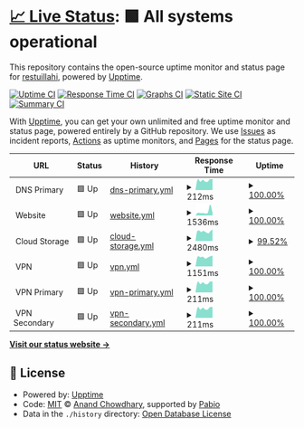 # [📈 Live Status](https://restuillahi.github.io/uptime): <!--live status--> **🟩 All systems operational**

This repository contains the open-source uptime monitor and status page for [restuillahi](https://restuillahi.github.io/uptime), powered by [Upptime](https://github.com/upptime/upptime).

[![Uptime CI](https://github.com/restuillahi/uptime/workflows/Uptime%20CI/badge.svg)](https://github.com/restuillahi/uptime/actions?query=workflow%3A%22Uptime+CI%22)
[![Response Time CI](https://github.com/restuillahi/uptime/workflows/Response%20Time%20CI/badge.svg)](https://github.com/restuillahi/uptime/actions?query=workflow%3A%22Response+Time+CI%22)
[![Graphs CI](https://github.com/restuillahi/uptime/workflows/Graphs%20CI/badge.svg)](https://github.com/restuillahi/uptime/actions?query=workflow%3A%22Graphs+CI%22)
[![Static Site CI](https://github.com/restuillahi/uptime/workflows/Static%20Site%20CI/badge.svg)](https://github.com/restuillahi/uptime/actions?query=workflow%3A%22Static+Site+CI%22)
[![Summary CI](https://github.com/restuillahi/uptime/workflows/Summary%20CI/badge.svg)](https://github.com/restuillahi/uptime/actions?query=workflow%3A%22Summary+CI%22)

With [Upptime](https://upptime.js.org), you can get your own unlimited and free uptime monitor and status page, powered entirely by a GitHub repository. We use [Issues](https://github.com/restuillahi/uptime/issues) as incident reports, [Actions](https://github.com/restuillahi/uptime/actions) as uptime monitors, and [Pages](https://restuillahi.github.io/uptime) for the status page.

<!--start: status pages-->
<!-- This summary is generated by Upptime (https://github.com/upptime/upptime) -->
<!-- Do not edit this manually, your changes will be overwritten -->
<!-- prettier-ignore -->
| URL | Status | History | Response Time | Uptime |
| --- | ------ | ------- | ------------- | ------ |
| <img alt="" src="https://icons.duckduckgo.com/ip3/null.ico" height="13"> DNS Primary | 🟩 Up | [dns-primary.yml](https://github.com/restuillahi/uptime/commits/HEAD/history/dns-primary.yml) | <details><summary><img alt="Response time graph" src="./graphs/dns-primary/response-time-week.png" height="20"> 212ms</summary><br><a href="https://restuillahi.github.io/uptime/history/dns-primary"><img alt="Response time 216" src="https://img.shields.io/endpoint?url=https%3A%2F%2Fraw.githubusercontent.com%2Frestuillahi%2Fuptime%2FHEAD%2Fapi%2Fdns-primary%2Fresponse-time.json"></a><br><a href="https://restuillahi.github.io/uptime/history/dns-primary"><img alt="24-hour response time 238" src="https://img.shields.io/endpoint?url=https%3A%2F%2Fraw.githubusercontent.com%2Frestuillahi%2Fuptime%2FHEAD%2Fapi%2Fdns-primary%2Fresponse-time-day.json"></a><br><a href="https://restuillahi.github.io/uptime/history/dns-primary"><img alt="7-day response time 212" src="https://img.shields.io/endpoint?url=https%3A%2F%2Fraw.githubusercontent.com%2Frestuillahi%2Fuptime%2FHEAD%2Fapi%2Fdns-primary%2Fresponse-time-week.json"></a><br><a href="https://restuillahi.github.io/uptime/history/dns-primary"><img alt="30-day response time 220" src="https://img.shields.io/endpoint?url=https%3A%2F%2Fraw.githubusercontent.com%2Frestuillahi%2Fuptime%2FHEAD%2Fapi%2Fdns-primary%2Fresponse-time-month.json"></a><br><a href="https://restuillahi.github.io/uptime/history/dns-primary"><img alt="1-year response time 216" src="https://img.shields.io/endpoint?url=https%3A%2F%2Fraw.githubusercontent.com%2Frestuillahi%2Fuptime%2FHEAD%2Fapi%2Fdns-primary%2Fresponse-time-year.json"></a></details> | <details><summary><a href="https://restuillahi.github.io/uptime/history/dns-primary">100.00%</a></summary><a href="https://restuillahi.github.io/uptime/history/dns-primary"><img alt="All-time uptime 99.48%" src="https://img.shields.io/endpoint?url=https%3A%2F%2Fraw.githubusercontent.com%2Frestuillahi%2Fuptime%2FHEAD%2Fapi%2Fdns-primary%2Fuptime.json"></a><br><a href="https://restuillahi.github.io/uptime/history/dns-primary"><img alt="24-hour uptime 100.00%" src="https://img.shields.io/endpoint?url=https%3A%2F%2Fraw.githubusercontent.com%2Frestuillahi%2Fuptime%2FHEAD%2Fapi%2Fdns-primary%2Fuptime-day.json"></a><br><a href="https://restuillahi.github.io/uptime/history/dns-primary"><img alt="7-day uptime 100.00%" src="https://img.shields.io/endpoint?url=https%3A%2F%2Fraw.githubusercontent.com%2Frestuillahi%2Fuptime%2FHEAD%2Fapi%2Fdns-primary%2Fuptime-week.json"></a><br><a href="https://restuillahi.github.io/uptime/history/dns-primary"><img alt="30-day uptime 100.00%" src="https://img.shields.io/endpoint?url=https%3A%2F%2Fraw.githubusercontent.com%2Frestuillahi%2Fuptime%2FHEAD%2Fapi%2Fdns-primary%2Fuptime-month.json"></a><br><a href="https://restuillahi.github.io/uptime/history/dns-primary"><img alt="1-year uptime 99.48%" src="https://img.shields.io/endpoint?url=https%3A%2F%2Fraw.githubusercontent.com%2Frestuillahi%2Fuptime%2FHEAD%2Fapi%2Fdns-primary%2Fuptime-year.json"></a></details>
| <img alt="" src="https://icons.duckduckgo.com/ip3/null.ico" height="13"> Website | 🟩 Up | [website.yml](https://github.com/restuillahi/uptime/commits/HEAD/history/website.yml) | <details><summary><img alt="Response time graph" src="./graphs/website/response-time-week.png" height="20"> 1536ms</summary><br><a href="https://restuillahi.github.io/uptime/history/website"><img alt="Response time 1055" src="https://img.shields.io/endpoint?url=https%3A%2F%2Fraw.githubusercontent.com%2Frestuillahi%2Fuptime%2FHEAD%2Fapi%2Fwebsite%2Fresponse-time.json"></a><br><a href="https://restuillahi.github.io/uptime/history/website"><img alt="24-hour response time 1251" src="https://img.shields.io/endpoint?url=https%3A%2F%2Fraw.githubusercontent.com%2Frestuillahi%2Fuptime%2FHEAD%2Fapi%2Fwebsite%2Fresponse-time-day.json"></a><br><a href="https://restuillahi.github.io/uptime/history/website"><img alt="7-day response time 1536" src="https://img.shields.io/endpoint?url=https%3A%2F%2Fraw.githubusercontent.com%2Frestuillahi%2Fuptime%2FHEAD%2Fapi%2Fwebsite%2Fresponse-time-week.json"></a><br><a href="https://restuillahi.github.io/uptime/history/website"><img alt="30-day response time 1211" src="https://img.shields.io/endpoint?url=https%3A%2F%2Fraw.githubusercontent.com%2Frestuillahi%2Fuptime%2FHEAD%2Fapi%2Fwebsite%2Fresponse-time-month.json"></a><br><a href="https://restuillahi.github.io/uptime/history/website"><img alt="1-year response time 1055" src="https://img.shields.io/endpoint?url=https%3A%2F%2Fraw.githubusercontent.com%2Frestuillahi%2Fuptime%2FHEAD%2Fapi%2Fwebsite%2Fresponse-time-year.json"></a></details> | <details><summary><a href="https://restuillahi.github.io/uptime/history/website">100.00%</a></summary><a href="https://restuillahi.github.io/uptime/history/website"><img alt="All-time uptime 99.67%" src="https://img.shields.io/endpoint?url=https%3A%2F%2Fraw.githubusercontent.com%2Frestuillahi%2Fuptime%2FHEAD%2Fapi%2Fwebsite%2Fuptime.json"></a><br><a href="https://restuillahi.github.io/uptime/history/website"><img alt="24-hour uptime 100.00%" src="https://img.shields.io/endpoint?url=https%3A%2F%2Fraw.githubusercontent.com%2Frestuillahi%2Fuptime%2FHEAD%2Fapi%2Fwebsite%2Fuptime-day.json"></a><br><a href="https://restuillahi.github.io/uptime/history/website"><img alt="7-day uptime 100.00%" src="https://img.shields.io/endpoint?url=https%3A%2F%2Fraw.githubusercontent.com%2Frestuillahi%2Fuptime%2FHEAD%2Fapi%2Fwebsite%2Fuptime-week.json"></a><br><a href="https://restuillahi.github.io/uptime/history/website"><img alt="30-day uptime 100.00%" src="https://img.shields.io/endpoint?url=https%3A%2F%2Fraw.githubusercontent.com%2Frestuillahi%2Fuptime%2FHEAD%2Fapi%2Fwebsite%2Fuptime-month.json"></a><br><a href="https://restuillahi.github.io/uptime/history/website"><img alt="1-year uptime 99.67%" src="https://img.shields.io/endpoint?url=https%3A%2F%2Fraw.githubusercontent.com%2Frestuillahi%2Fuptime%2FHEAD%2Fapi%2Fwebsite%2Fuptime-year.json"></a></details>
| <img alt="" src="https://icons.duckduckgo.com/ip3/null.ico" height="13"> Cloud Storage | 🟩 Up | [cloud-storage.yml](https://github.com/restuillahi/uptime/commits/HEAD/history/cloud-storage.yml) | <details><summary><img alt="Response time graph" src="./graphs/cloud-storage/response-time-week.png" height="20"> 2480ms</summary><br><a href="https://restuillahi.github.io/uptime/history/cloud-storage"><img alt="Response time 2155" src="https://img.shields.io/endpoint?url=https%3A%2F%2Fraw.githubusercontent.com%2Frestuillahi%2Fuptime%2FHEAD%2Fapi%2Fcloud-storage%2Fresponse-time.json"></a><br><a href="https://restuillahi.github.io/uptime/history/cloud-storage"><img alt="24-hour response time 2986" src="https://img.shields.io/endpoint?url=https%3A%2F%2Fraw.githubusercontent.com%2Frestuillahi%2Fuptime%2FHEAD%2Fapi%2Fcloud-storage%2Fresponse-time-day.json"></a><br><a href="https://restuillahi.github.io/uptime/history/cloud-storage"><img alt="7-day response time 2480" src="https://img.shields.io/endpoint?url=https%3A%2F%2Fraw.githubusercontent.com%2Frestuillahi%2Fuptime%2FHEAD%2Fapi%2Fcloud-storage%2Fresponse-time-week.json"></a><br><a href="https://restuillahi.github.io/uptime/history/cloud-storage"><img alt="30-day response time 2411" src="https://img.shields.io/endpoint?url=https%3A%2F%2Fraw.githubusercontent.com%2Frestuillahi%2Fuptime%2FHEAD%2Fapi%2Fcloud-storage%2Fresponse-time-month.json"></a><br><a href="https://restuillahi.github.io/uptime/history/cloud-storage"><img alt="1-year response time 2155" src="https://img.shields.io/endpoint?url=https%3A%2F%2Fraw.githubusercontent.com%2Frestuillahi%2Fuptime%2FHEAD%2Fapi%2Fcloud-storage%2Fresponse-time-year.json"></a></details> | <details><summary><a href="https://restuillahi.github.io/uptime/history/cloud-storage">99.52%</a></summary><a href="https://restuillahi.github.io/uptime/history/cloud-storage"><img alt="All-time uptime 99.36%" src="https://img.shields.io/endpoint?url=https%3A%2F%2Fraw.githubusercontent.com%2Frestuillahi%2Fuptime%2FHEAD%2Fapi%2Fcloud-storage%2Fuptime.json"></a><br><a href="https://restuillahi.github.io/uptime/history/cloud-storage"><img alt="24-hour uptime 100.00%" src="https://img.shields.io/endpoint?url=https%3A%2F%2Fraw.githubusercontent.com%2Frestuillahi%2Fuptime%2FHEAD%2Fapi%2Fcloud-storage%2Fuptime-day.json"></a><br><a href="https://restuillahi.github.io/uptime/history/cloud-storage"><img alt="7-day uptime 99.52%" src="https://img.shields.io/endpoint?url=https%3A%2F%2Fraw.githubusercontent.com%2Frestuillahi%2Fuptime%2FHEAD%2Fapi%2Fcloud-storage%2Fuptime-week.json"></a><br><a href="https://restuillahi.github.io/uptime/history/cloud-storage"><img alt="30-day uptime 99.72%" src="https://img.shields.io/endpoint?url=https%3A%2F%2Fraw.githubusercontent.com%2Frestuillahi%2Fuptime%2FHEAD%2Fapi%2Fcloud-storage%2Fuptime-month.json"></a><br><a href="https://restuillahi.github.io/uptime/history/cloud-storage"><img alt="1-year uptime 99.36%" src="https://img.shields.io/endpoint?url=https%3A%2F%2Fraw.githubusercontent.com%2Frestuillahi%2Fuptime%2FHEAD%2Fapi%2Fcloud-storage%2Fuptime-year.json"></a></details>
| <img alt="" src="https://icons.duckduckgo.com/ip3/null.ico" height="13"> VPN | 🟩 Up | [vpn.yml](https://github.com/restuillahi/uptime/commits/HEAD/history/vpn.yml) | <details><summary><img alt="Response time graph" src="./graphs/vpn/response-time-week.png" height="20"> 1151ms</summary><br><a href="https://restuillahi.github.io/uptime/history/vpn"><img alt="Response time 1168" src="https://img.shields.io/endpoint?url=https%3A%2F%2Fraw.githubusercontent.com%2Frestuillahi%2Fuptime%2FHEAD%2Fapi%2Fvpn%2Fresponse-time.json"></a><br><a href="https://restuillahi.github.io/uptime/history/vpn"><img alt="24-hour response time 1319" src="https://img.shields.io/endpoint?url=https%3A%2F%2Fraw.githubusercontent.com%2Frestuillahi%2Fuptime%2FHEAD%2Fapi%2Fvpn%2Fresponse-time-day.json"></a><br><a href="https://restuillahi.github.io/uptime/history/vpn"><img alt="7-day response time 1151" src="https://img.shields.io/endpoint?url=https%3A%2F%2Fraw.githubusercontent.com%2Frestuillahi%2Fuptime%2FHEAD%2Fapi%2Fvpn%2Fresponse-time-week.json"></a><br><a href="https://restuillahi.github.io/uptime/history/vpn"><img alt="30-day response time 1239" src="https://img.shields.io/endpoint?url=https%3A%2F%2Fraw.githubusercontent.com%2Frestuillahi%2Fuptime%2FHEAD%2Fapi%2Fvpn%2Fresponse-time-month.json"></a><br><a href="https://restuillahi.github.io/uptime/history/vpn"><img alt="1-year response time 1168" src="https://img.shields.io/endpoint?url=https%3A%2F%2Fraw.githubusercontent.com%2Frestuillahi%2Fuptime%2FHEAD%2Fapi%2Fvpn%2Fresponse-time-year.json"></a></details> | <details><summary><a href="https://restuillahi.github.io/uptime/history/vpn">100.00%</a></summary><a href="https://restuillahi.github.io/uptime/history/vpn"><img alt="All-time uptime 99.75%" src="https://img.shields.io/endpoint?url=https%3A%2F%2Fraw.githubusercontent.com%2Frestuillahi%2Fuptime%2FHEAD%2Fapi%2Fvpn%2Fuptime.json"></a><br><a href="https://restuillahi.github.io/uptime/history/vpn"><img alt="24-hour uptime 100.00%" src="https://img.shields.io/endpoint?url=https%3A%2F%2Fraw.githubusercontent.com%2Frestuillahi%2Fuptime%2FHEAD%2Fapi%2Fvpn%2Fuptime-day.json"></a><br><a href="https://restuillahi.github.io/uptime/history/vpn"><img alt="7-day uptime 100.00%" src="https://img.shields.io/endpoint?url=https%3A%2F%2Fraw.githubusercontent.com%2Frestuillahi%2Fuptime%2FHEAD%2Fapi%2Fvpn%2Fuptime-week.json"></a><br><a href="https://restuillahi.github.io/uptime/history/vpn"><img alt="30-day uptime 100.00%" src="https://img.shields.io/endpoint?url=https%3A%2F%2Fraw.githubusercontent.com%2Frestuillahi%2Fuptime%2FHEAD%2Fapi%2Fvpn%2Fuptime-month.json"></a><br><a href="https://restuillahi.github.io/uptime/history/vpn"><img alt="1-year uptime 99.75%" src="https://img.shields.io/endpoint?url=https%3A%2F%2Fraw.githubusercontent.com%2Frestuillahi%2Fuptime%2FHEAD%2Fapi%2Fvpn%2Fuptime-year.json"></a></details>
| <img alt="" src="https://icons.duckduckgo.com/ip3/null.ico" height="13"> VPN Primary | 🟩 Up | [vpn-primary.yml](https://github.com/restuillahi/uptime/commits/HEAD/history/vpn-primary.yml) | <details><summary><img alt="Response time graph" src="./graphs/vpn-primary/response-time-week.png" height="20"> 211ms</summary><br><a href="https://restuillahi.github.io/uptime/history/vpn-primary"><img alt="Response time 215" src="https://img.shields.io/endpoint?url=https%3A%2F%2Fraw.githubusercontent.com%2Frestuillahi%2Fuptime%2FHEAD%2Fapi%2Fvpn-primary%2Fresponse-time.json"></a><br><a href="https://restuillahi.github.io/uptime/history/vpn-primary"><img alt="24-hour response time 237" src="https://img.shields.io/endpoint?url=https%3A%2F%2Fraw.githubusercontent.com%2Frestuillahi%2Fuptime%2FHEAD%2Fapi%2Fvpn-primary%2Fresponse-time-day.json"></a><br><a href="https://restuillahi.github.io/uptime/history/vpn-primary"><img alt="7-day response time 211" src="https://img.shields.io/endpoint?url=https%3A%2F%2Fraw.githubusercontent.com%2Frestuillahi%2Fuptime%2FHEAD%2Fapi%2Fvpn-primary%2Fresponse-time-week.json"></a><br><a href="https://restuillahi.github.io/uptime/history/vpn-primary"><img alt="30-day response time 219" src="https://img.shields.io/endpoint?url=https%3A%2F%2Fraw.githubusercontent.com%2Frestuillahi%2Fuptime%2FHEAD%2Fapi%2Fvpn-primary%2Fresponse-time-month.json"></a><br><a href="https://restuillahi.github.io/uptime/history/vpn-primary"><img alt="1-year response time 215" src="https://img.shields.io/endpoint?url=https%3A%2F%2Fraw.githubusercontent.com%2Frestuillahi%2Fuptime%2FHEAD%2Fapi%2Fvpn-primary%2Fresponse-time-year.json"></a></details> | <details><summary><a href="https://restuillahi.github.io/uptime/history/vpn-primary">100.00%</a></summary><a href="https://restuillahi.github.io/uptime/history/vpn-primary"><img alt="All-time uptime 99.75%" src="https://img.shields.io/endpoint?url=https%3A%2F%2Fraw.githubusercontent.com%2Frestuillahi%2Fuptime%2FHEAD%2Fapi%2Fvpn-primary%2Fuptime.json"></a><br><a href="https://restuillahi.github.io/uptime/history/vpn-primary"><img alt="24-hour uptime 100.00%" src="https://img.shields.io/endpoint?url=https%3A%2F%2Fraw.githubusercontent.com%2Frestuillahi%2Fuptime%2FHEAD%2Fapi%2Fvpn-primary%2Fuptime-day.json"></a><br><a href="https://restuillahi.github.io/uptime/history/vpn-primary"><img alt="7-day uptime 100.00%" src="https://img.shields.io/endpoint?url=https%3A%2F%2Fraw.githubusercontent.com%2Frestuillahi%2Fuptime%2FHEAD%2Fapi%2Fvpn-primary%2Fuptime-week.json"></a><br><a href="https://restuillahi.github.io/uptime/history/vpn-primary"><img alt="30-day uptime 100.00%" src="https://img.shields.io/endpoint?url=https%3A%2F%2Fraw.githubusercontent.com%2Frestuillahi%2Fuptime%2FHEAD%2Fapi%2Fvpn-primary%2Fuptime-month.json"></a><br><a href="https://restuillahi.github.io/uptime/history/vpn-primary"><img alt="1-year uptime 99.75%" src="https://img.shields.io/endpoint?url=https%3A%2F%2Fraw.githubusercontent.com%2Frestuillahi%2Fuptime%2FHEAD%2Fapi%2Fvpn-primary%2Fuptime-year.json"></a></details>
| <img alt="" src="https://icons.duckduckgo.com/ip3/null.ico" height="13"> VPN Secondary | 🟩 Up | [vpn-secondary.yml](https://github.com/restuillahi/uptime/commits/HEAD/history/vpn-secondary.yml) | <details><summary><img alt="Response time graph" src="./graphs/vpn-secondary/response-time-week.png" height="20"> 211ms</summary><br><a href="https://restuillahi.github.io/uptime/history/vpn-secondary"><img alt="Response time 215" src="https://img.shields.io/endpoint?url=https%3A%2F%2Fraw.githubusercontent.com%2Frestuillahi%2Fuptime%2FHEAD%2Fapi%2Fvpn-secondary%2Fresponse-time.json"></a><br><a href="https://restuillahi.github.io/uptime/history/vpn-secondary"><img alt="24-hour response time 237" src="https://img.shields.io/endpoint?url=https%3A%2F%2Fraw.githubusercontent.com%2Frestuillahi%2Fuptime%2FHEAD%2Fapi%2Fvpn-secondary%2Fresponse-time-day.json"></a><br><a href="https://restuillahi.github.io/uptime/history/vpn-secondary"><img alt="7-day response time 211" src="https://img.shields.io/endpoint?url=https%3A%2F%2Fraw.githubusercontent.com%2Frestuillahi%2Fuptime%2FHEAD%2Fapi%2Fvpn-secondary%2Fresponse-time-week.json"></a><br><a href="https://restuillahi.github.io/uptime/history/vpn-secondary"><img alt="30-day response time 219" src="https://img.shields.io/endpoint?url=https%3A%2F%2Fraw.githubusercontent.com%2Frestuillahi%2Fuptime%2FHEAD%2Fapi%2Fvpn-secondary%2Fresponse-time-month.json"></a><br><a href="https://restuillahi.github.io/uptime/history/vpn-secondary"><img alt="1-year response time 215" src="https://img.shields.io/endpoint?url=https%3A%2F%2Fraw.githubusercontent.com%2Frestuillahi%2Fuptime%2FHEAD%2Fapi%2Fvpn-secondary%2Fresponse-time-year.json"></a></details> | <details><summary><a href="https://restuillahi.github.io/uptime/history/vpn-secondary">100.00%</a></summary><a href="https://restuillahi.github.io/uptime/history/vpn-secondary"><img alt="All-time uptime 99.77%" src="https://img.shields.io/endpoint?url=https%3A%2F%2Fraw.githubusercontent.com%2Frestuillahi%2Fuptime%2FHEAD%2Fapi%2Fvpn-secondary%2Fuptime.json"></a><br><a href="https://restuillahi.github.io/uptime/history/vpn-secondary"><img alt="24-hour uptime 100.00%" src="https://img.shields.io/endpoint?url=https%3A%2F%2Fraw.githubusercontent.com%2Frestuillahi%2Fuptime%2FHEAD%2Fapi%2Fvpn-secondary%2Fuptime-day.json"></a><br><a href="https://restuillahi.github.io/uptime/history/vpn-secondary"><img alt="7-day uptime 100.00%" src="https://img.shields.io/endpoint?url=https%3A%2F%2Fraw.githubusercontent.com%2Frestuillahi%2Fuptime%2FHEAD%2Fapi%2Fvpn-secondary%2Fuptime-week.json"></a><br><a href="https://restuillahi.github.io/uptime/history/vpn-secondary"><img alt="30-day uptime 100.00%" src="https://img.shields.io/endpoint?url=https%3A%2F%2Fraw.githubusercontent.com%2Frestuillahi%2Fuptime%2FHEAD%2Fapi%2Fvpn-secondary%2Fuptime-month.json"></a><br><a href="https://restuillahi.github.io/uptime/history/vpn-secondary"><img alt="1-year uptime 99.77%" src="https://img.shields.io/endpoint?url=https%3A%2F%2Fraw.githubusercontent.com%2Frestuillahi%2Fuptime%2FHEAD%2Fapi%2Fvpn-secondary%2Fuptime-year.json"></a></details>

<!--end: status pages-->

[**Visit our status website →**](https://restuillahi.github.io/uptime)

## 📄 License

- Powered by: [Upptime](https://github.com/upptime/upptime)
- Code: [MIT](./LICENSE) © [Anand Chowdhary](https://anandchowdhary.com), supported by [Pabio](https://pabio.com)
- Data in the `./history` directory: [Open Database License](https://opendatacommons.org/licenses/odbl/1-0/)
